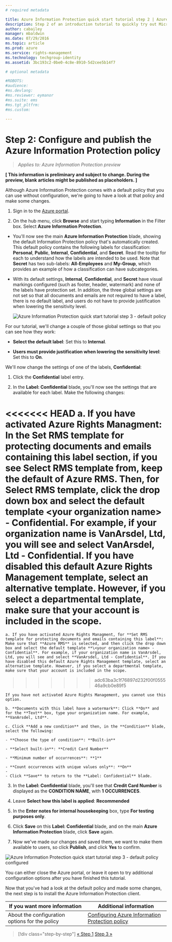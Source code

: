 ```yaml
---
# required metadata

title: Azure Information Protection quick start tutorial step 2 | Azure Rights Management
description: Step 2 of an introduction tutorial to quickly try out Microsoft Azure Information Protection for your organization with just 4 steps that should take you less than 15 minutes.
author: cabailey
manager: mbaldwin
ms.date: 07/29/2016
ms.topic: article
ms.prod: azure
ms.service: rights-management
ms.technology: techgroup-identity
ms.assetid: 3bc193c2-0be0-4c8e-8910-5d2cee5b14f7

# optional metadata

#ROBOTS:
#audience:
#ms.devlang:
#ms.reviewer: eymanor
#ms.suite: ems
#ms.tgt_pltfrm:
#ms.custom:

---
```


# Step 2: Configure and publish the Azure Information Protection policy

>*Applies to: Azure Information Protection preview*

**[ This information is preliminary and subject to change. During the preview, blank articles might be published as placeholders. ]**

Although Azure Information Protection comes with a default policy that you can use without configuration, we're going to have a look at that policy and make some changes.

1. Sign in to the [Azure portal](https://portal.azure.com).
 
2. On the hub menu, click **Browse** and start typing **Information** in the Filter box. Select **Azure Information Protection**.

- You'll now see the main **Azure Information Protection** blade, showing the default Information Protection policy that's automatically created. This default policy contains the following labels for classification: **Personal**, **Public**, **Internal**, **Confidential**, and **Secret**. Read the tooltip for each to understand how the labels are intended to be used. Note that **Secret** has two sub-labels: **All-Employees** and **My-Group**, which provides an example of how a classification can have subcategories.

- With its default settings, **Internal**, **Confidential**, and **Secret** have visual markings configured (such as footer, header, watermark) and none of the labels have protection set. In addition, the three global settings are not set so that all documents and emails are not required to have a label, there is no default label, and users do not have to provide justification when lowering the sensitivity level.

    ![Azure Information Protection quick start tutorial step 3 - default policy](../media/info-protect-policy.png)

For our tutorial, we'll change a couple of those global settings so that you can see how they work:

-  **Select the default label**: Set this to **Internal**.

- **Users must provide justification when lowering the sensitivity level**: Set this to **On**.

We'll now change the settings of one of the labels, **Confidential**:

1. Click the **Confidential** label entry.

2. In the **Label: Confidential** blade, you'll now see the settings that are available for each label. Make the following changes:

<<<<<<< HEAD
    a. If you have activated Azure Rights Managment: In the **Set RMS template for protecting documents and emails containing this label** section, if you see **Select RMS template from**, keep the default of **Azure RMS**. Then, for **Select RMS template**, click the drop down box and select the default template **\<your organization name> - Confidential**. For example, if your organization name is VanArsdel, Ltd, you will see and select **VanArsdel, Ltd - Confidential**. If you have disabled this default Azure Rights Management template, select an alternative template. However, if you select a departmental template, make sure that your account is included in the scope.
=======
    a. If you have activated Azure Rights Managment, for **Set RMS template for protecting documents and emails containing this label**: Make sure that **Azure RMS** is selected, and then click the drop down box and select the default template **\<your organization name> - Confidential**. For example, if your organization name is VanArsdel, Ltd, you will see and select **VanArsdel, Ltd - Confidential**. If you have disabled this default Azure Rights Management template, select an alternative template. However, if you select a departmental template, make sure that your account is included in the scope.
>>>>>>> adc63ba3c1f76897d232f00f055546a9cb0e89f5

    If you have not activated Azure Rights Management, you cannot use this option.

    b. **Documents with this label have a watermark**: Click **On** and for the **Text** box, type your organization name. For example, **VanArsdel, Ltd**. 

    c. Click **Add a new condition** and then, in the **Condition** blade, select the following:

    - **Choose the type of condition**: **Built-in**

    - **Select built-in**: **Credit Card Number**

    - **Minimum number of occurrences**: **1**

    - **Count occurrences with unique values only**: **On**
    - 
    - Click **Save** to return to the **Label: Confidential** blade.

3. In the **Label: Confidential** blade, you'll see that **Credit Card Number** is displayed as the **CONDITION NAME**, with **1** **OCCURRENCES**.

4. Leave **Select how this label is applied**: **Recommended**

5. In the **Enter notes for internal housekeeping** box, type **For testing purposes only**.

6. Click **Save** on this **Label: Confidential** blade, and on the main **Azure Information Protection** blade, click **Save** again.

7. Now we've made our changes and saved them, we want to make them available to users, so click **Publish**, and click **Yes** to confirm.

![Azure Information Protection quick start tutorial step 3 - default policy configured](../media/info-protect-policy-configured.png)

You can either close the Azure portal, or leave it open to try additional configuration options after you have finished this tutorial.

Now that you've had a look at the default policy and made some changes, the next step is to install the Azure Information Protection client.

|If you want more information|Additional information|
|--------------------------------|--------------------------|
|About the configuration options for the policy|[Configuring Azure Information Protection policy](configure-policy.md)|


>[!div class="step-by-step"]
[&#171; Step 1](infoprotect-tutorial-step1.md)
[Step 3 &#187;](infoprotect-tutorial-step3.md)